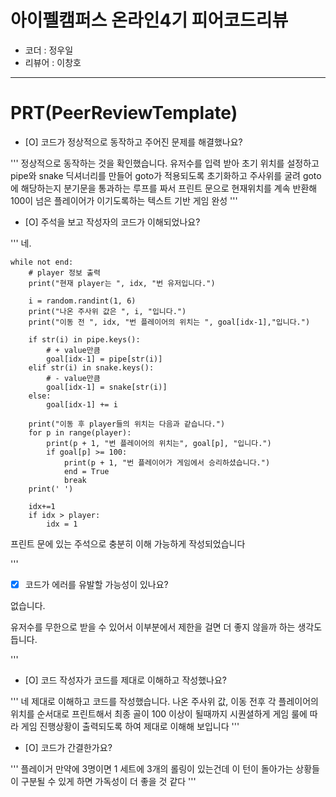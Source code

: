 # 아이펠캠퍼스 온라인4기 피어코드리뷰

- 코더 : 정우일
- 리뷰어 : 이창호

----------------------------------------------

# PRT(PeerReviewTemplate)

- [O] 코드가 정상적으로 동작하고 주어진 문제를 해결했나요?  

'''
정상적으로 동작하는 것을 확인했습니다.
유저수를 입력 받아 초기 위치를 설정하고
pipe와 snake 딕셔너리를 만들어 goto가 적용되도록 초기화하고
주사위를 굴려 goto에 해당하는지 분기문을 통과하는 루프를 짜서
프린트 문으로 현재위치를 계속 반환해
100이 넘은 플레이어가 이기도록하는 텍스트 기반 게임 완성
'''
- [O] 주석을 보고 작성자의 코드가 이해되었나요?  

'''
네.  


    while not end:
        # player 정보 출력
        print("현재 player는 ", idx, "번 유저입니다.")

        i = random.randint(1, 6)
        print("나온 주사위 값은 ", i, "입니다.")
        print("이동 전 ", idx, "번 플레이어의 위치는 ", goal[idx-1],"입니다.")

        if str(i) in pipe.keys():
            # + value만큼
            goal[idx-1] = pipe[str(i)]
        elif str(i) in snake.keys():
            # - value만큼
            goal[idx-1] = snake[str(i)]
        else:
            goal[idx-1] += i

        print("이동 후 player들의 위치는 다음과 같습니다.")
        for p in range(player):
            print(p + 1, "번 플레이어의 위치는", goal[p], "입니다.")
            if goal[p] >= 100:
                print(p + 1, "번 플레이어가 게임에서 승리하셨습니다.")
                end = True
                break
        print(' ')

        idx+=1
        if idx > player:
            idx = 1

프린트 문에 있는 주석으로 충분히 이해 가능하게 작성되었습니다  

'''  

- [X] 코드가 에러를 유발할 가능성이 있나요?  

없습니다.   

유저수를 무한으로 받을 수 있어서 이부분에서 제한을 걸면 더 좋지 않을까 하는 생각도 듭니다.  

'''
- [O] 코드 작성자가 코드를 제대로 이해하고 작성했나요?  

'''
네 제대로 이해하고 코드를 작성했습니다.
나온 주사위 값, 이동 전후 각 플레이어의 위치를 순서대로 프린트해서
최종 골이 100 이상이 될때까지 시퀀셜하게 게임 룰에 따라 게임 진행상황이 출력되도록 하여
제대로 이해해 보입니다
'''  

- [O] 코드가 간결한가요?  

'''
플레이거 만약에 3명이면
1 세트에 3개의 롤링이 있는건데
이 턴이 돌아가는 상황들이 구분될 수 있게 하면 가독성이 더 좋을 것 같다
'''
